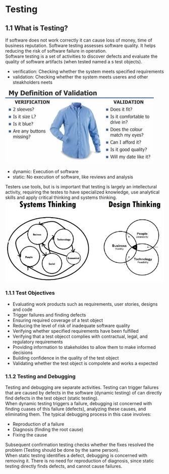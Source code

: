 # Testing
## 1.1 What is Testing?
If software does not work correctly it can cause loss of money, time of business reputation. Software testing assesses software quality. It helps reducing the risk of software failure in operation.  
Software testing is a set of activities to discover defects and evaluate the quality of software artifacts (when tested named a s test objects).  
* verification: Checking whether the system meets specified requirements
* validation: Checking whether the system meets useres and other steakholders neets
</li>

![test_001](../img/test_001.jpg)

* dynamic: Execution of software
* static: No execution of software, like reviews and analysis
</li>

Testers use tools, but is is important that testing is largely an intellectural activity, requiring the testes to have specialized knowledge, use analytical skills and apply critical thinking and systems thinking.  
![test_002](../img/test_002.jpg)

### 1.1.1 Test Objectives
* Evaluating work products such as requirements, user stories, designs and code
* Trigger failures and finding defects
* Ensuring required coverage of a test object
* Reducing the level of risk of inadequate software quality
* Verifying whether specified requirements have been fulfilled
* Verifying that a test objecct complies with contractual, legal, and regulatory requirements
* Providing information to stakeholdes to allow them to make informed decisions
* Building confidence in the quality of the test object
* Validating whether the test object is compolete and works a expected
</li>

### 1.1.2 Testing and Debugging
Testing and debugging are separate activities. Testing can trigger failures that are caused by defects in the software (dynamic testing) of can directly find defects in the test object (static testing).  
When dynamic testing triggers a failure, debugging ist concerned with finding cuases of this failure (defects), analyzing these causes, and eliminating them. The typical debugging process in this case involves:
* Reproduction of a failure
* Diagnosis (finding the root cause)
* Fixing the cause
</li>

Subsequent confirmation testing checks whether the fixes resolved the problem (Testing should be done by the same person).  
When static testing identifies a defect, debugging is concerned with removing it. There is no need for reproduction of diagnosis, since static testing directly finds defects, and cannot cause failures.

